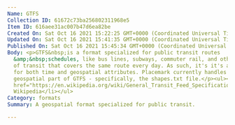 ```yaml
---
Name: GTFS
Collection ID: 61672c73ba256802311968e5
Item ID: 616aee31ac007b47d6ea82be
Created On: Sat Oct 16 2021 15:22:25 GMT+0000 (Coordinated Universal Time)
Updated On: Sat Oct 16 2021 15:41:35 GMT+0000 (Coordinated Universal Time)
Published On: Sat Oct 16 2021 15:45:34 GMT+0000 (Coordinated Universal Time)
Body: <p>GTFS&nbsp;is a format specialized for public transit routes
  &amp;&nbsp;schedules, like bus lines, subways, commuter rail, and other types
  of transit that covers the same route every day. As such, it's it's a format
  for both time and geospatial attributes. Placemark currently handles the
  geospatial part of GTFS - specifically, the shapes.txt file.</p><ul><li><a
  href="https://en.wikipedia.org/wiki/General_Transit_Feed_Specification">GTFS</a>&nbsp;on
  Wikipedia</li></ul>
Category: formats
Summary: A geospatial format specialized for public transit.

---
```

